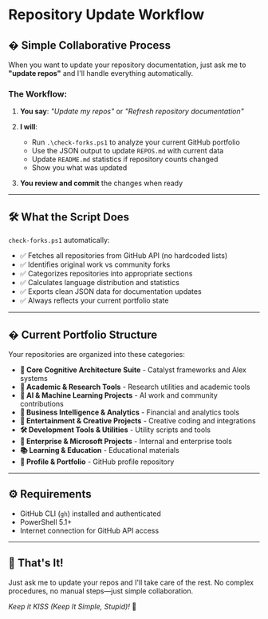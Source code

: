 # Repository Update Workflow

## � **Simple Collaborative Process**

When you want to update your repository documentation, just ask me to **"update repos"** and I'll handle everything automatically.

### **The Workflow:**

1. **You say**: *"Update my repos"* or *"Refresh repository documentation"*

2. **I will**:
   - Run `.\check-forks.ps1` to analyze your current GitHub portfolio
   - Use the JSON output to update `REPOS.md` with current data
   - Update `README.md` statistics if repository counts changed
   - Show you what was updated

3. **You review and commit** the changes when ready

---

## 🛠️ **What the Script Does**

`check-forks.ps1` automatically:
- ✅ Fetches all repositories from GitHub API (no hardcoded lists)
- ✅ Identifies original work vs community forks
- ✅ Categorizes repositories into appropriate sections
- ✅ Calculates language distribution and statistics
- ✅ Exports clean JSON data for documentation updates
- ✅ Always reflects your current portfolio state

---

## � **Current Portfolio Structure**

Your repositories are organized into these categories:
- **🧠 Core Cognitive Architecture Suite** - Catalyst frameworks and Alex systems
- **📝 Academic & Research Tools** - Research utilities and academic tools
- **🤖 AI & Machine Learning Projects** - AI work and community contributions
- **💼 Business Intelligence & Analytics** - Financial and analytics tools
- **🎵 Entertainment & Creative Projects** - Creative coding and integrations
- **🛠️ Development Tools & Utilities** - Utility scripts and tools
- **🏢 Enterprise & Microsoft Projects** - Internal and enterprise tools
- **📚 Learning & Education** - Educational materials
- **🌟 Profile & Portfolio** - GitHub profile repository

---

## ⚙️ **Requirements**

- GitHub CLI (`gh`) installed and authenticated
- PowerShell 5.1+
- Internet connection for GitHub API access

---

## 🎯 **That's It!**

Just ask me to update your repos and I'll take care of the rest. No complex procedures, no manual steps—just simple collaboration.

*Keep it KISS (Keep It Simple, Stupid)!* 🚀
